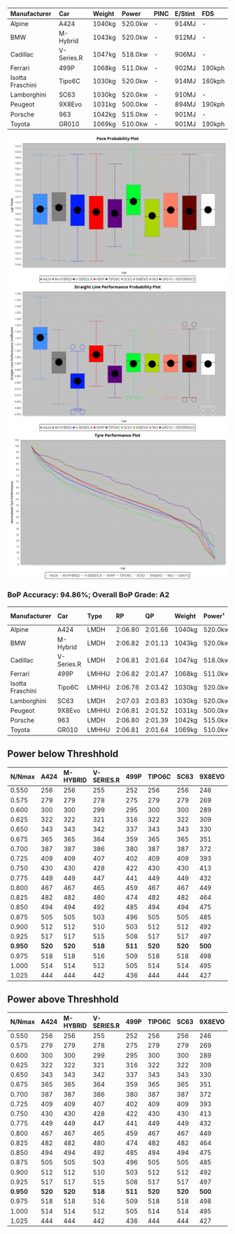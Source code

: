 | Manufacturer     | Car        | Weight | Power   | PINC    | E/Stint | FDS     |
|:-|:-|:-|:-|:-|:-|:-|
| Alpine           | A424       | 1040kg | 520.0kw |    -    | 914MJ   |    -    |
| BMW              | M-Hybrid   | 1043kg | 520.0kw |    -    | 912MJ   |    -    |
| Cadillac         | V-Series.R | 1047kg | 518.0kw |    -    | 906MJ   |    -    |
| Ferrari          | 499P       | 1068kg | 511.0kw |    -    | 902MJ   | 190kph  |
| Isotta Fraschini | Tipo6C     | 1030kg | 520.0kw |    -    | 914MJ   | 160kph  |
| Lamborghini      | SC63       | 1030kg | 520.0kw |    -    | 910MJ   |    -    |
| Peugeot          | 9X8Evo     | 1031kg | 500.0kw |    -    | 894MJ   | 190kph  |
| Porsche          | 963        | 1042kg | 515.0kw |    -    | 901MJ   |    -    |
| Toyota           | GR010      | 1069kg | 510.0kw |    -    | 901MJ   | 190kph  |

![PACECHART](./IMG/AUTO.png)
![STRAIGHTLINEPERFORMANCECHART](./IMG/AUTO_sp.png)
![TYREPERFORMANCECHART](./IMG/AUTO_tw.png)

### BoP Accuracy: 94.86%; Overall BoP Grade: A2
| Manufacturer     | Car        | Type  | RP      | QP      | Weight | Power¹  | Threshhold | PINC    | Power²   | E/Stint | AVG Vmax  | FDS     | RDLC | L/Stint | BOP-Grade | Model Accuracy | Model Points | Match%  | SimDiff |
|:-|:-|:-|:-|:-|:-|:-|:-|:-|:-|:-|:-|:-|:-|:-|:-|:-|:-|:-|:-|
| Alpine           | A424       | LMDH  | 2:06.80 | 2:01.66 | 1040kg | 520.0kw | 0.0kph     |    -    | 520.00kw |  914MJ  | 312.86kph |    -    | 1.01 | 25      | ~A1       | 86.43%         | 618          | 98.44%  | ±2.22s  |
| BMW              | M-Hybrid   | LMDH  | 2:06.82 | 2:01.13 | 1043kg | 520.0kw | 0.0kph     |    -    | 520.00kw |  912MJ  | 309.65kph |    -    | 1.01 | 25      | +A2       | 93.77%         | 1672         | 92.71%  | ±2.64s  |
| Cadillac         | V-Series.R | LMDH  | 2:06.81 | 2:01.64 | 1047kg | 518.0kw | 0.0kph     |    -    | 518.00kw |  906MJ  | 305.76kph |    -    | 1.01 | 25      | ~A1       | 83.12%         | 1921         | 100.00% | ±3.41s  |
| Ferrari          | 499P       | LMHHU | 2:06.82 | 2:01.47 | 1068kg | 511.0kw | 0.0kph     |    -    | 511.00kw |  902MJ  | 308.09kph | 190kph  | 1.02 | 25      | ~A1       | 69.49%         | 1950         | 100.00% | ±2.70s  |
| Isotta Fraschini | Tipo6C     | LMHHU | 2:06.76 | 2:03.42 | 1030kg | 520.0kw | 0.0kph     |    -    | 520.00kw |  914MJ  | 308.99kph | 160kph  | 1.08 | 25      | +C1       | 73.56%         | 64           | 75.36%  | ±2.73s  |
| Lamborghini      | SC63       | LMDH  | 2:07.03 | 2:03.83 | 1030kg | 520.0kw | 0.0kph     |    -    | 520.00kw |  910MJ  | 310.05kph |    -    | 1.06 | 25      | +B1       | 95.82%         | 459          | 87.27%  | ±2.71s  |
| Peugeot          | 9X8Evo     | LMHHU | 2:06.81 | 2:01.52 | 1031kg | 500.0kw | 0.0kph     |    -    | 500.00kw |  894MJ  | 307.93kph | 190kph  | 1.02 | 25      | ~A1       | 66.97%         | 221          | 100.00% | ±2.60s  |
| Porsche          | 963        | LMDH  | 2:06.80 | 2:01.39 | 1042kg | 515.0kw | 0.0kph     |    -    | 515.00kw |  901MJ  | 308.65kph |    -    | 1.01 | 25      | ~A1       | 81.02%         | 5243         | 100.00% | ±2.06s  |
| Toyota           | GR010      | LMHHU | 2:06.81 | 2:01.64 | 1069kg | 510.0kw | 0.0kph     |    -    | 510.00kw |  901MJ  | 306.49kph | 190kph  | 1.01 | 25      | ~A1       | 73.70%         | 2701         | 100.00% | ±3.21s  |

## Power below Threshhold
| N/Nmax    | A424    | M-HYBRID | V-SERIES.R | 499P    | TIPO6C  | SC63    | 9X8EVO  | 963     | GR010   |
|:-|:-|:-|:-|:-|:-|:-|:-|:-|:-|
|  0.550    |  256    |  256     |  255       |  252    |  256    |  256    |  246    |  254    |  251    |
|  0.575    |  279    |  279     |  278       |  275    |  279    |  279    |  269    |  277    |  274    |
|  0.600    |  300    |  300     |  299       |  295    |  300    |  300    |  289    |  297    |  295    |
|  0.625    |  322    |  322     |  321       |  316    |  322    |  322    |  309    |  319    |  316    |
|  0.650    |  343    |  343     |  342       |  337    |  343    |  343    |  330    |  340    |  337    |
|  0.675    |  365    |  365     |  364       |  359    |  365    |  365    |  351    |  362    |  358    |
|  0.700    |  387    |  387     |  386       |  380    |  387    |  387    |  372    |  383    |  380    |
|  0.725    |  409    |  409     |  407       |  402    |  409    |  409    |  393    |  405    |  401    |
|  0.750    |  430    |  430     |  428       |  422    |  430    |  430    |  413    |  426    |  422    |
|  0.775    |  449    |  449     |  447       |  441    |  449    |  449    |  432    |  445    |  441    |
|  0.800    |  467    |  467     |  465       |  459    |  467    |  467    |  449    |  463    |  458    |
|  0.825    |  482    |  482     |  480       |  474    |  482    |  482    |  464    |  478    |  473    |
|  0.850    |  494    |  494     |  492       |  485    |  494    |  494    |  475    |  489    |  485    |
|  0.875    |  505    |  505     |  503       |  496    |  505    |  505    |  485    |  500    |  495    |
|  0.900    |  512    |  512     |  510       |  503    |  512    |  512    |  492    |  507    |  502    |
|  0.925    |  517    |  517     |  515       |  508    |  517    |  517    |  497    |  512    |  507    |
| **0.950** | **520** | **520**  | **518**    | **511** | **520** | **520** | **500** | **515** | **510** |
|  0.975    |  518    |  518     |  516       |  509    |  518    |  518    |  498    |  513    |  508    |
|  1.000    |  514    |  514     |  512       |  505    |  514    |  514    |  495    |  509    |  505    |
|  1.025    |  444    |  444     |  442       |  436    |  444    |  444    |  427    |  440    |  436    |

## Power above Threshhold
| N/Nmax    | A424    | M-HYBRID | V-SERIES.R | 499P    | TIPO6C  | SC63    | 9X8EVO  | 963     | GR010   |
|:-|:-|:-|:-|:-|:-|:-|:-|:-|:-|
|  0.550    |  256    |  256     |  255       |  252    |  256    |  256    |  246    |  254    |  251    |
|  0.575    |  279    |  279     |  278       |  275    |  279    |  279    |  269    |  277    |  274    |
|  0.600    |  300    |  300     |  299       |  295    |  300    |  300    |  289    |  297    |  295    |
|  0.625    |  322    |  322     |  321       |  316    |  322    |  322    |  309    |  319    |  316    |
|  0.650    |  343    |  343     |  342       |  337    |  343    |  343    |  330    |  340    |  337    |
|  0.675    |  365    |  365     |  364       |  359    |  365    |  365    |  351    |  362    |  358    |
|  0.700    |  387    |  387     |  386       |  380    |  387    |  387    |  372    |  383    |  380    |
|  0.725    |  409    |  409     |  407       |  402    |  409    |  409    |  393    |  405    |  401    |
|  0.750    |  430    |  430     |  428       |  422    |  430    |  430    |  413    |  426    |  422    |
|  0.775    |  449    |  449     |  447       |  441    |  449    |  449    |  432    |  445    |  441    |
|  0.800    |  467    |  467     |  465       |  459    |  467    |  467    |  449    |  463    |  458    |
|  0.825    |  482    |  482     |  480       |  474    |  482    |  482    |  464    |  478    |  473    |
|  0.850    |  494    |  494     |  492       |  485    |  494    |  494    |  475    |  489    |  485    |
|  0.875    |  505    |  505     |  503       |  496    |  505    |  505    |  485    |  500    |  495    |
|  0.900    |  512    |  512     |  510       |  503    |  512    |  512    |  492    |  507    |  502    |
|  0.925    |  517    |  517     |  515       |  508    |  517    |  517    |  497    |  512    |  507    |
| **0.950** | **520** | **520**  | **518**    | **511** | **520** | **520** | **500** | **515** | **510** |
|  0.975    |  518    |  518     |  516       |  509    |  518    |  518    |  498    |  513    |  508    |
|  1.000    |  514    |  514     |  512       |  505    |  514    |  514    |  495    |  509    |  505    |
|  1.025    |  444    |  444     |  442       |  436    |  444    |  444    |  427    |  440    |  436    |
